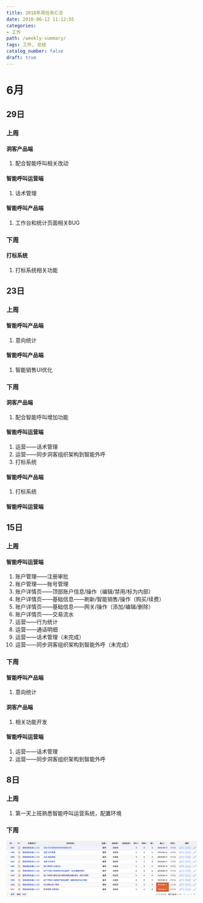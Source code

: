 ```yaml
---
title: 2018年周任务汇总
date: 2018-06-12 11:12:55
categories:
- 工作
path: /weekly-summary/
tags: 工作, 总结
catalog_number: false
draft: true
---
```


# 6月

## 29日

### 上周

#### 洞客产品端

1. 配合智能呼叫相关改动

#### 智能呼叫运营端

1. 话术管理

#### 智能呼叫产品端

1. 工作台和统计页面相关BUG

### 下周

#### 打标系统

1. 打标系统相关功能

## 23日

### 上周

#### 智能呼叫产品端

1. 意向统计

#### 智能呼叫产品端

1. 智能销售UI优化

### 下周

#### 洞客产品端

1. 配合智能呼叫增加功能

#### 智能呼叫运营端

1. 运营——话术管理
2. 运营——同步洞客组织架构到智能外呼
3. 打标系统

#### 智能呼叫产品端

1. 打标系统

#### 智能呼叫运营端

## 15日

### 上周

#### 智能呼叫运营端

1. 账户管理——注册审批
2. 账户管理——账号管理
3. 账户详情页——顶部账户信息/操作（编辑/禁用/标为内部）
4. 账户详情页——基础信息——刷新/智能销售/操作（购买/续费）
5. 账户详情页——基础信息——网关/操作（添加/编辑/删除）
6. 账户详情页——交易流水
7. 运营——行为统计
8. 运营——通话明细
9. 运营——话术管理（未完成）
10. 运营——同步洞客组织架构到智能外呼（未完成）

### 下周

#### 智能呼叫产品端

1. 意向统计

#### 洞客产品端

1. 相关功能开发

#### 智能呼叫运营端

1. 运营——话术管理
2. 运营——同步洞客组织架构到智能外呼

## 8日

### 上周

1. 第一天上班熟悉智能呼叫运营系统，配置环境

### 下周

![](2018-06-12-11-29-44.png)
